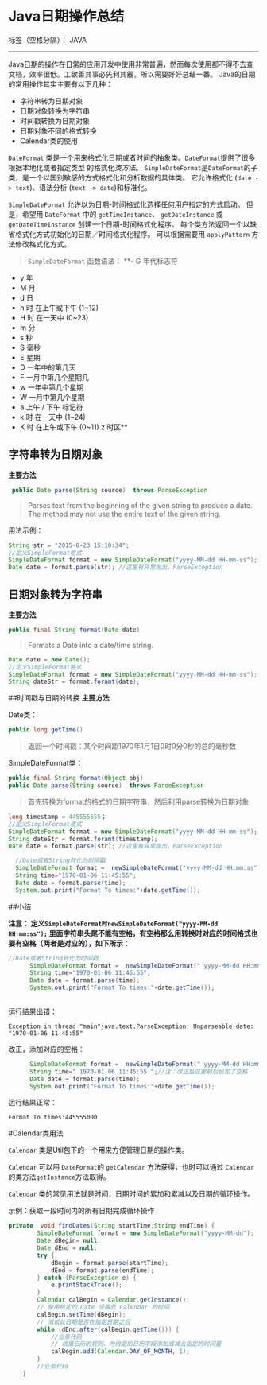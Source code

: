﻿# Java日期操作总结

标签（空格分隔）： JAVA

---

Java日期的操作在日常的应用开发中使用非常普遍，然而每次使用都不得不去查文档，效率很低。工欲善其事必先利其器，所以需要好好总结一番。
Java的日期的常用操作其实主要有以下几种：

- 字符串转为日期对象
- 日期对象转换为字符串
- 时间戳转换为日期对象
- 日期对象不同的格式转换
- Calendar类的使用

`DateFormat` 类是一个用来格式化日期或者时间的抽象类。`DateFormat`提供了很多根据本地化或者指定类型 的格式化*类方法*。
`SimpleDateFormat`是`DateFormat`的子类，是一个以国别敏感的方式格式化和分析数据的具体类。 它允许格式化 (`date -> text`)、语法分析 (`text -> date`)和标准化。

`SimpleDateFormat` 允许以为日期-时间格式化选择任何用户指定的方式启动。 但是，希望用 `DateFormat` 中的 `getTimeInstance`、 `getDateInstance` 或 `getDateTimeInstance` 创建一个日期-时间格式化程序。 每个类方法返回一个以缺省格式化方式初始化的日期／时间格式化程序。 可以根据需要用 `applyPattern` 方法修改格式化方式。 

>  `SimpleDateFormat` 函数语法：
 **- G 年代标志符
 - y 年
 - M 月
 - d 日
 - h 时 在上午或下午 (1~12)
 - H 时 在一天中 (0~23)
 - m 分
 - s 秒
 - S 毫秒
 - E 星期
 - D 一年中的第几天
 - F 一月中第几个星期几
 - w 一年中第几个星期
 - W 一月中第几个星期
 - a 上午 / 下午 标记符
 - k 时 在一天中 (1~24)
 - K 时 在上午或下午 (0~11)  z 时区**
 
 
## 字符串转为日期对象
**主要方法**
```java 
 public Date parse(String source)  throws ParseException
```

> Parses text from the beginning of the given string to produce a date.
> The method may not use the entire text of the given string.

用法示例：
```java
String str = "2015-8-23 15:10:34";
//定义SimpleFormat格式
SimpleDateFormat format = new SimpleDateFormat("yyyy-MM-dd HH-mm-ss");
Date date = format.parse(str); //这里有异常抛出，ParseException
```

## 日期对象转为字符串
**主要方法**
```java
public final String format(Date date)
```

> Formats a Date into a date/time string.

```java
Date date = new Date();
//定义SimpleFormat格式
SimpleDateFormat format = new SimpleDateFormat("yyyy-MM-dd HH-mm-ss");
String dateStr = format.foramt(date);
```

##时间戳与日期的转换
**主要方法**

Date类：
```java
public long getTime()
```

> 返回一个时间戳：某个时间距1970年1月1日0时0分0秒的总的毫秒数

SimpleDateFormat类：
```java
public final String format(Object obj)
public Date parse(String source)  throws ParseException
```

> 首先转换为format的格式的日期字符串，然后利用parse转换为日期对象

```java
long timestamp = 445555555；
//定义SimpleFormat格式
SimpleDateFormat format = new SimpleDateFormat("yyyy-MM-dd HH-mm-ss");
String dateStr = format.foramt(timestamp);
Date date = format.parse(str); //这里有异常抛出，ParseException
```
```java
  //Date或者String转化为时间戳
  SimpleDateFormat format =  newSimpleDateFormat("yyyy-MM-dd HH:mm:ss");
  String time="1970-01-06 11:45:55";
  Date date = format.parse(time);
  System.out.print("Format To times:"+date.getTime());
```

##小结

**注意：  定义`SimpleDateFormat时newSimpleDateFormat("yyyy-MM-dd HH:mm:ss");` 里面字符串头尾不能有空格，有空格那么用转换时对应的时间格式也要有空格（两者是对应的），如下所示：**
```java
//Date或者String转化为时间戳
      SimpleDateFormat format =  newSimpleDateFormat(" yyyy-MM-dd HH:mm:ss ");
      String time="1970-01-06 11:45:55";
      Date date = format.parse(time);
      System.out.print("Format To times:"+date.getTime());
      
```
运行结果出错：

    Exception in thread "main"java.text.ParseException: Unparseable date: "1970-01-06 11:45:55"
改正，添加对应的空格：
```java
      SimpleDateFormat format =  newSimpleDateFormat(" yyyy-MM-dd HH:mm:ss ");
      String time=" 1970-01-06 11:45:55 ";//注：改正后这里前后也加了空格
      Date date = format.parse(time);
      System.out.print("Format To times:"+date.getTime());
```
 运行结果正常：

    Format To times:445555000

#Calendar类用法

`Calendar` 类是Util包下的一个用来方便管理日期的操作类。

`Calendar` 可以用 `DateFormat`的 `getCalendar` 方法获得，也时可以通过 `Calendar`的类方法`getInstance`方法取得。

`Calendar` 类的常见用法就是时间，日期时间的累加和累减以及日期的循环操作。

示例：获取一段时间内的所有日期完成循环操作
```java
private  void findDates(String startTime,String endTime) {
        SimpleDateFormat format = new SimpleDateFormat("yyyy-MM-dd");
        Date dBegin= null;
        Date dEnd = null;
        try {
            dBegin = format.parse(startTime);
            dEnd = format.parse(endTime);
        } catch (ParseException e) {
            e.printStackTrace();
        }
        Calendar calBegin = Calendar.getInstance();
        // 使用给定的 Date 设置此 Calendar 的时间
        calBegin.setTime(dBegin);
        // 测试此日期是否在指定日期之后
        while (dEnd.after(calBegin.getTime())) {
            //业务代码
            // 根据日历的规则，为给定的日历字段添加或减去指定的时间量
            calBegin.add(Calendar.DAY_OF_MONTH, 1);
        }
        //业务代码
    }
```

